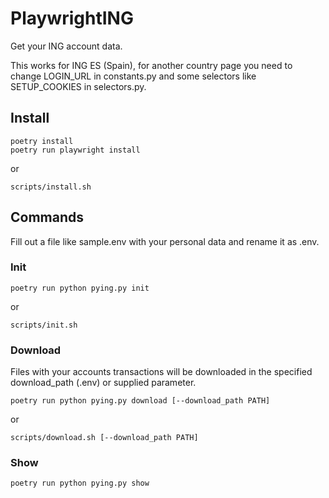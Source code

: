 # PlaywrightING

Get your ING account data.

This works for ING ES (Spain), for another country page you need to change LOGIN_URL in constants.py and some selectors
like SETUP_COOKIES in selectors.py.

## Install

    poetry install
    poetry run playwright install

or

    scripts/install.sh


## Commands

Fill out a file like sample.env with your personal data and rename it as .env. 

### Init

    poetry run python pying.py init

or

    scripts/init.sh

### Download

Files with your accounts transactions will be downloaded in the specified download_path (.env) or supplied parameter.

    poetry run python pying.py download [--download_path PATH]

or

    scripts/download.sh [--download_path PATH]

### Show

    poetry run python pying.py show
